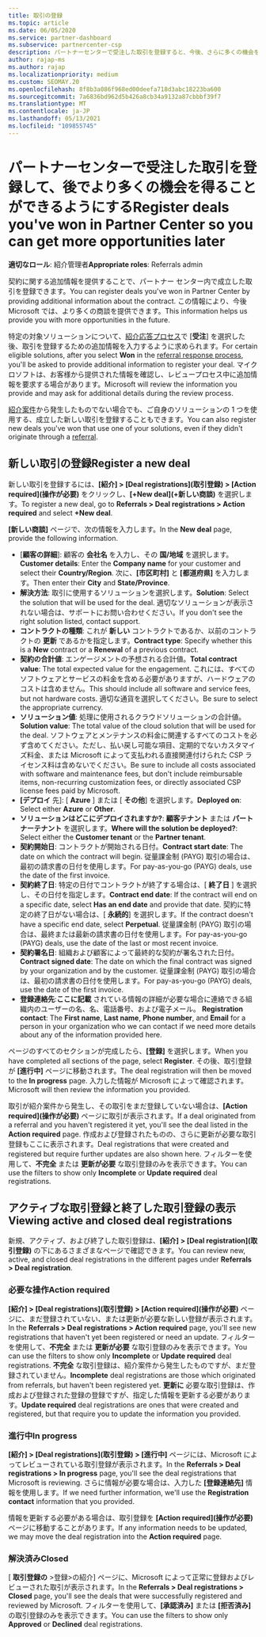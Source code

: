 ```yaml
---
title: 取引の登録
ms.topic: article
ms.date: 06/05/2020
ms.service: partner-dashboard
ms.subservice: partnercenter-csp
description: パートナーセンターで受注した取引を登録すると、今後、さらに多くの機会をマイクロソフトに提供することができます。
author: rajap-ms
ms.author: rajap
ms.localizationpriority: medium
ms.custom: SEOMAY.20
ms.openlocfilehash: 8f8b3a086f968ed00deefa718d3abc18223ba600
ms.sourcegitcommit: 7a6836bd962d5b426a8cb34a9132a87cbbbf39f7
ms.translationtype: MT
ms.contentlocale: ja-JP
ms.lasthandoff: 05/13/2021
ms.locfileid: "109855745"
---
```

# <a name="register-deals-youve-won-in-partner-center-so-you-can-get-more-opportunities-later"></a><span data-ttu-id="ad0ab-103">パートナーセンターで受注した取引を登録して、後でより多くの機会を得ることができるようにする</span><span class="sxs-lookup"><span data-stu-id="ad0ab-103">Register deals you've won in Partner Center so you can get more opportunities later</span></span>

<span data-ttu-id="ad0ab-104">**適切なロール**: 紹介管理者</span><span class="sxs-lookup"><span data-stu-id="ad0ab-104">**Appropriate roles**: Referrals admin</span></span>

<span data-ttu-id="ad0ab-105">契約に関する追加情報を提供することで、パートナー センター内で成立した取引を登録できます。</span><span class="sxs-lookup"><span data-stu-id="ad0ab-105">You can register deals you've won in Partner Center by providing additional information about the contract.</span></span> <span data-ttu-id="ad0ab-106">この情報により、今後 Microsoft では、より多くの商談を提供できます。</span><span class="sxs-lookup"><span data-stu-id="ad0ab-106">This information helps us provide you with more opportunities in the future.</span></span>

<span data-ttu-id="ad0ab-107">特定の対象ソリューションについて、[紹介応答プロセス](manage-leads.md)で [**受注**] を選択した後、取引を登録するための追加情報を入力するように求められます。</span><span class="sxs-lookup"><span data-stu-id="ad0ab-107">For certain eligible solutions, after you select **Won** in the [referral response process](manage-leads.md), you'll be asked to provide additional information to register your deal.</span></span> <span data-ttu-id="ad0ab-108">マイクロソフトは、お客様から提供された情報を確認し、レビュープロセス中に追加情報を要求する場合があります。</span><span class="sxs-lookup"><span data-stu-id="ad0ab-108">Microsoft will review the information you provide and may ask for additional details during the review process.</span></span>

<span data-ttu-id="ad0ab-109">[紹介案件](referrals.md)から発生したものでない場合でも、ご自身のソリューションの 1 つを使用する、成立した新しい取引を登録することもできます。</span><span class="sxs-lookup"><span data-stu-id="ad0ab-109">You can also register new deals you've won that use one of your solutions, even if they didn't originate through a [referral](referrals.md).</span></span> 

## <a name="register-a-new-deal"></a><span data-ttu-id="ad0ab-110">新しい取引の登録</span><span class="sxs-lookup"><span data-stu-id="ad0ab-110">Register a new deal</span></span>

<span data-ttu-id="ad0ab-111">新しい取引を登録するには、**[紹介] > [Deal registrations]\(取引登録\) > [Action required]\(操作が必要\)** をクリックし、**[+New deal]\(+新しい商談\)** を選択します。</span><span class="sxs-lookup"><span data-stu-id="ad0ab-111">To register a new deal, go to **Referrals > Deal registrations > Action required** and select **+New deal**.</span></span>

<span data-ttu-id="ad0ab-112">**[新しい商談]** ページで、次の情報を入力します。</span><span class="sxs-lookup"><span data-stu-id="ad0ab-112">In the **New deal** page, provide the following information.</span></span>

- <span data-ttu-id="ad0ab-113">[**顧客の詳細**]: 顧客の **会社名** を入力し、その **国/地域** を選択します。</span><span class="sxs-lookup"><span data-stu-id="ad0ab-113">**Customer details**: Enter the **Company name** for your customer and select their **Country/Region**.</span></span> <span data-ttu-id="ad0ab-114">次に、**[市区町村]** と **[都道府県]** を入力します。</span><span class="sxs-lookup"><span data-stu-id="ad0ab-114">Then enter their **City** and **State/Province**.</span></span>
- <span data-ttu-id="ad0ab-115">**解決方法**: 取引に使用するソリューションを選択します。</span><span class="sxs-lookup"><span data-stu-id="ad0ab-115">**Solution**: Select the solution that will be used for the deal.</span></span> <span data-ttu-id="ad0ab-116">適切なソリューションが表示されない場合は、サポートにお問い合わせください。</span><span class="sxs-lookup"><span data-stu-id="ad0ab-116">If you don't see the right solution listed, contact support.</span></span>
- <span data-ttu-id="ad0ab-117">**コントラクトの種類**: これが **新しい** コントラクトであるか、以前のコントラクトの **更新** であるかを指定します。</span><span class="sxs-lookup"><span data-stu-id="ad0ab-117">**Contract type**: Specify whether this is a **New** contract or a **Renewal** of a previous contract.</span></span>
- <span data-ttu-id="ad0ab-118">**契約の合計値**: エンゲージメントの予想される合計値。</span><span class="sxs-lookup"><span data-stu-id="ad0ab-118">**Total contract value**: The total expected value for the engagement.</span></span> <span data-ttu-id="ad0ab-119">これには、すべてのソフトウェアとサービスの料金を含める必要がありますが、ハードウェアのコストは含めません。</span><span class="sxs-lookup"><span data-stu-id="ad0ab-119">This should include all software and service fees, but not hardware costs.</span></span> <span data-ttu-id="ad0ab-120">適切な通貨を選択してください。</span><span class="sxs-lookup"><span data-stu-id="ad0ab-120">Be sure to select the appropriate currency.</span></span>
- <span data-ttu-id="ad0ab-121">**ソリューション値**: 処理に使用されるクラウドソリューションの合計値。</span><span class="sxs-lookup"><span data-stu-id="ad0ab-121">**Solution value**: The total value of the cloud solution that will be used for the deal.</span></span> <span data-ttu-id="ad0ab-122">ソフトウェアとメンテナンスの料金に関連するすべてのコストを必ず含めてください。ただし、払い戻し可能な項目、定期的でないカスタマイズ料金、または Microsoft によって支払われる直接関連付けられた CSP ライセンス料は含めないでください。</span><span class="sxs-lookup"><span data-stu-id="ad0ab-122">Be sure to include all costs associated with software and maintenance fees, but don't include reimbursable items, non-recurring customization fees, or directly associated CSP license fees paid by Microsoft.</span></span>
- <span data-ttu-id="ad0ab-123">**[デプロイ** 先]: [ **Azure** ] または [ **その他**] を選択します。</span><span class="sxs-lookup"><span data-stu-id="ad0ab-123">**Deployed on**: Select either **Azure** or **Other**.</span></span>
- <span data-ttu-id="ad0ab-124">**ソリューションはどこにデプロイされますか?**: **顧客テナント** または **パートナーテナント** を選択します。</span><span class="sxs-lookup"><span data-stu-id="ad0ab-124">**Where will the solution be deployed?**: Select either the **Customer tenant** or the **Partner tenant**.</span></span>
- <span data-ttu-id="ad0ab-125">**契約開始日**: コントラクトが開始される日付。</span><span class="sxs-lookup"><span data-stu-id="ad0ab-125">**Contract start date**: The date on which the contract will begin.</span></span> <span data-ttu-id="ad0ab-126">従量課金制 (PAYG) 取引の場合は、最初の請求書の日付を使用します。</span><span class="sxs-lookup"><span data-stu-id="ad0ab-126">For pay-as-you-go (PAYG) deals, use the date of the first invoice.</span></span>
- <span data-ttu-id="ad0ab-127">**契約終了日**: 特定の日付でコントラクトが終了する場合は、[ **終了日** ] を選択し、その日付を指定します。</span><span class="sxs-lookup"><span data-stu-id="ad0ab-127">**Contract end date**: If the contract will end on a specific date, select **Has an end date** and provide that date.</span></span> <span data-ttu-id="ad0ab-128">契約に特定の終了日がない場合は、[ **永続的**] を選択します。</span><span class="sxs-lookup"><span data-stu-id="ad0ab-128">If the contract doesn't have a specific end date, select **Perpetual**.</span></span> <span data-ttu-id="ad0ab-129">従量課金制 (PAYG) 取引の場合は、最終または最新の請求書の日付を使用します。</span><span class="sxs-lookup"><span data-stu-id="ad0ab-129">For pay-as-you-go (PAYG) deals, use the date of the last or most recent invoice.</span></span>
- <span data-ttu-id="ad0ab-130">**契約署名日**: 組織および顧客によって最終的な契約が署名された日付。</span><span class="sxs-lookup"><span data-stu-id="ad0ab-130">**Contract signed date**: The date on which the final contract was signed by your organization and by the customer.</span></span> <span data-ttu-id="ad0ab-131">従量課金制 (PAYG) 取引の場合は、最初の請求書の日付を使用します。</span><span class="sxs-lookup"><span data-stu-id="ad0ab-131">For pay-as-you-go (PAYG) deals, use the date of the first invoice.</span></span>
- <span data-ttu-id="ad0ab-132">**登録連絡先**:**ここに記載** されている情報の詳細が必要な場合に連絡できる組織内のユーザーの名、名、電話番号、および電子メール。 </span><span class="sxs-lookup"><span data-stu-id="ad0ab-132">**Registration contact**: The **First name**, **Last name**, **Phone number**, and **Email** for a person in your organization who we can contact if we need more details about any of the information provided here.</span></span>

<span data-ttu-id="ad0ab-133">ページのすべてのセクションが完成したら、**[登録]** を選択します。</span><span class="sxs-lookup"><span data-stu-id="ad0ab-133">When you have completed all sections of the page, select **Register**.</span></span> <span data-ttu-id="ad0ab-134">その後、取引登録が **[進行中]** ページに移動されます。</span><span class="sxs-lookup"><span data-stu-id="ad0ab-134">The deal registration will then be moved to the **In progress** page.</span></span> <span data-ttu-id="ad0ab-135">入力した情報が Microsoft によって確認されます。</span><span class="sxs-lookup"><span data-stu-id="ad0ab-135">Microsoft will then review the information you provided.</span></span>

<span data-ttu-id="ad0ab-136">取引が紹介案件から発生し、その取引をまだ登録していない場合は、**[Action required]\(操作が必要\)** ページに取引が表示されます。</span><span class="sxs-lookup"><span data-stu-id="ad0ab-136">If a deal originated from a referral and you haven't registered it yet, you'll see the deal listed in the **Action required** page.</span></span> <span data-ttu-id="ad0ab-137">作成および登録されたものの、さらに更新が必要な取引登録もここに表示されます。</span><span class="sxs-lookup"><span data-stu-id="ad0ab-137">Deal registrations that were created and registered but require further updates are also shown here.</span></span> <span data-ttu-id="ad0ab-138">フィルターを使用して、**不完全** または **更新が必要** な取引登録のみを表示できます。</span><span class="sxs-lookup"><span data-stu-id="ad0ab-138">You can use the filters to show only **Incomplete** or **Update required** deal registrations.</span></span>

## <a name="viewing-active-and-closed-deal-registrations"></a><span data-ttu-id="ad0ab-139">アクティブな取引登録と終了した取引登録の表示</span><span class="sxs-lookup"><span data-stu-id="ad0ab-139">Viewing active and closed deal registrations</span></span>

<span data-ttu-id="ad0ab-140">新規、アクティブ、および終了した取引登録は、**[紹介] > [Deal registration]\(取引登録\)** の下にあるさまざまなページで確認できます。</span><span class="sxs-lookup"><span data-stu-id="ad0ab-140">You can review new, active, and closed deal registrations in the different pages under **Referrals > Deal registration**.</span></span>

### <a name="action-required"></a><span data-ttu-id="ad0ab-141">必要な操作</span><span class="sxs-lookup"><span data-stu-id="ad0ab-141">Action required</span></span>

<span data-ttu-id="ad0ab-142">**[紹介] > [Deal registrations]\(取引登録\) > [Action required]\(操作が必要\)** ページに、まだ登録されていない、または更新が必要な新しい登録が表示されます。</span><span class="sxs-lookup"><span data-stu-id="ad0ab-142">In the **Referrals > Deal registrations > Action required** page, you'll see new registrations that haven't yet been registered or need an update.</span></span> <span data-ttu-id="ad0ab-143">フィルターを使用して、**不完全** または **更新が必要** な取引登録のみを表示できます。</span><span class="sxs-lookup"><span data-stu-id="ad0ab-143">You can use the filters to show only **Incomplete** or **Update required** deal registrations.</span></span> <span data-ttu-id="ad0ab-144">**不完全** な取引登録は、紹介案件から発生したものですが、まだ登録されていません。</span><span class="sxs-lookup"><span data-stu-id="ad0ab-144">**Incomplete** deal registrations are those which originated from referrals, but haven't been registered yet.</span></span> <span data-ttu-id="ad0ab-145">**更新に** 必要な取引登録は、作成および登録された登録の登録ですが、指定した情報を更新する必要があります。</span><span class="sxs-lookup"><span data-stu-id="ad0ab-145">**Update required** deal registrations are ones that were created and registered, but that require you to update the information you provided.</span></span>

### <a name="in-progress"></a><span data-ttu-id="ad0ab-146">進行中</span><span class="sxs-lookup"><span data-stu-id="ad0ab-146">In progress</span></span>

<span data-ttu-id="ad0ab-147">**[紹介] > [Deal registrations]\(取引登録\) > [進行中]** ページには、Microsoft によってレビューされている取引登録が表示されます。</span><span class="sxs-lookup"><span data-stu-id="ad0ab-147">In the **Referrals > Deal registrations > In progress** page, you'll see the deal registrations that Microsoft is reviewing.</span></span> <span data-ttu-id="ad0ab-148">さらに情報が必要な場合は、入力した **[登録連絡先]** 情報を使用します。</span><span class="sxs-lookup"><span data-stu-id="ad0ab-148">If we need further information, we'll use the **Registration contact** information that you provided.</span></span>

<span data-ttu-id="ad0ab-149">情報を更新する必要がある場合は、取引登録を **[Action required]\(操作が必要\)** ページに移動することがあります。</span><span class="sxs-lookup"><span data-stu-id="ad0ab-149">If any information needs to be updated, we may move the deal registration into the **Action required** page.</span></span>

### <a name="closed"></a><span data-ttu-id="ad0ab-150">解決済み</span><span class="sxs-lookup"><span data-stu-id="ad0ab-150">Closed</span></span>

<span data-ttu-id="ad0ab-151">[ **取引登録の** >登録>の紹介] ページに、Microsoft によって正常に登録およびレビューされた取引が表示されます。</span><span class="sxs-lookup"><span data-stu-id="ad0ab-151">In the **Referrals > Deal registrations > Closed** page, you'll see the deals that were successfully registered and reviewed by Microsoft.</span></span> <span data-ttu-id="ad0ab-152">フィルターを使用して、**[承認済み]** または **[拒否済み]** の取引登録のみを表示できます。</span><span class="sxs-lookup"><span data-stu-id="ad0ab-152">You can use the filters to show only **Approved** or **Declined** deal registrations.</span></span>
